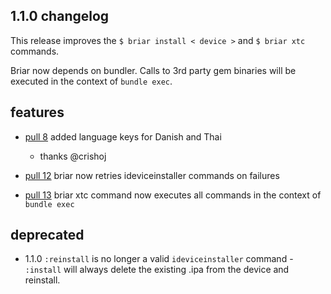 ## 1.1.0 changelog

This release improves the `$ briar install < device >` and `$ briar xtc` commands.

Briar now depends on bundler.  Calls to 3rd party gem binaries will be executed in the context of `bundle exec`.

## features

* [pull 8](https://github.com/jmoody/briar/pull/8) added language keys for Danish and Thai
    - thanks @crishoj

* [pull 12](https://github.com/jmoody/briar/pull/12) briar now retries ideviceinstaller commands on failures

* [pull 13](https://github.com/jmoody/briar/pull/13) briar xtc command now executes all commands in the context of `bundle exec`
    
## deprecated

- 1.1.0 `:reinstall` is no longer a valid `ideviceinstaller` command - `:install` will always delete the existing .ipa from the device and reinstall.
